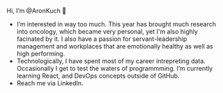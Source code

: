 Hi, I’m @AronKuch 👋 
- I’m interested in way too much. This year has brought much research into oncology, which became very personal, yet I'm also highly facinated by it. I also have a passion for servant-leadership management and workplaces that are emotionally healthy as well as high performing.
- Technologically, I have spent most of my career intrepreting data. Occasionally I get to test the waters of programmming. I’m currently learning React, and DevOps concepts outside of GitHub.
- Reach me via LinkedIn.

<!---
AronKuch/AronKuch is a ✨ special ✨ repository because its `README.md` (this file) appears on your GitHub profile.
You can click the Preview link to take a look at your changes.
--->
